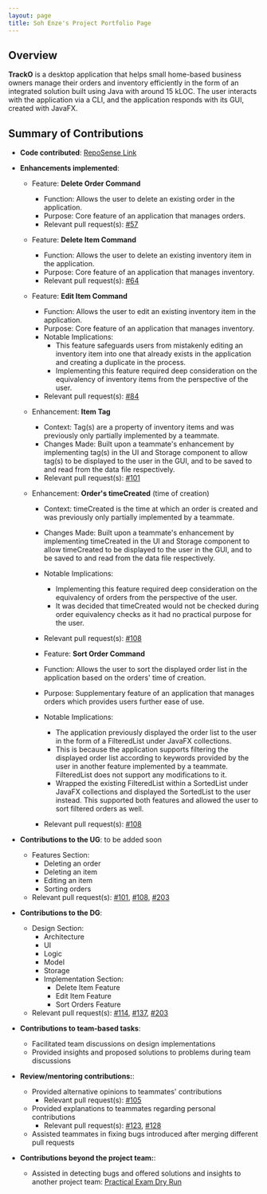 ```yaml
---
layout: page
title: Soh Enze's Project Portfolio Page
---
```


## Overview

**TrackO** is a desktop application that helps small home-based business owners manage their orders and inventory efficiently
in the form of an integrated solution built using Java with around 15 kLOC. The user interacts with the application via a
CLI, and the application responds with its GUI, created with JavaFX.

## Summary of Contributions
* **Code contributed**: [RepoSense Link](https://nus-cs2103-ay2223s1.github.io/tp-dashboard/?search=sohenze&breakdown=true)

* **Enhancements implemented**:
  
  * Feature: **Delete Order Command**
    * Function: Allows the user to delete an existing order in the application.
    * Purpose: Core feature of an application that manages orders.
    * Relevant pull request(s): [#57](https://github.com/AY2223S1-CS2103T-W15-3/tp/pull/57)
  
  * Feature: **Delete Item Command**
    * Function: Allows the user to delete an existing inventory item in the application.
    * Purpose: Core feature of an application that manages inventory.
    * Relevant pull request(s): [#64](https://github.com/AY2223S1-CS2103T-W15-3/tp/pull/64)
  
  * Feature: **Edit Item Command**
    * Function: Allows the user to edit an existing inventory item in the application.
    * Purpose: Core feature of an application that manages inventory.
    * Notable Implications:
      * This feature safeguards users from mistakenly editing an inventory item into one that already exists in
      the application and creating a duplicate in the process.
      * Implementing this feature required deep consideration on the equivalency of inventory items from the perspective
      of the user.
    * Relevant pull request(s): [#84](https://github.com/AY2223S1-CS2103T-W15-3/tp/pull/84)
  
  * Enhancement: **Item Tag**
    * Context: Tag(s) are a property of inventory items and was previously only partially implemented by a teammate.
    * Changes Made: Built upon a teammate's enhancement by implementing tag(s) in the UI and Storage component
    to allow tag(s) to be displayed to the user in the GUI, and to be saved to and read from the data file respectively.
    * Relevant pull request(s): [#101](https://github.com/AY2223S1-CS2103T-W15-3/tp/pull/101)
  
  * Enhancement: **Order's timeCreated** (time of creation)
    * Context: timeCreated is the time at which an order is created and was previously only partially 
    implemented by a teammate.
    * Changes Made: Built upon a teammate's enhancement by implementing timeCreated in the UI and Storage component
    to allow timeCreated to be displayed to the user in the GUI, and to be saved to and read from 
    the data file respectively.
    * Notable Implications:
      * Implementing this feature required deep consideration on the equivalency of orders from the perspective
      of the user.
      * It was decided that timeCreated would not be checked during order equivalency checks as it had no practical
      purpose for the user.
    * Relevant pull request(s): [#108](https://github.com/AY2223S1-CS2103T-W15-3/tp/pull/108)
    
    * Feature: **Sort Order Command**
    * Function: Allows the user to sort the displayed order list in the application based on the orders' time
    of creation.
    * Purpose: Supplementary feature of an application that manages orders which provides users further ease of use.
    * Notable Implications:
      * The application previously displayed the order list to the user in the form of a FilteredList under JavaFX
      collections.
      * This is because the application supports filtering the displayed order list according to keywords provided
      by the user in another feature implemented by a teammate. FilteredList does not support any modifications to it.
      * Wrapped the existing FilteredList within a SortedList under JavaFX collections and displayed the SortedList
      to the user instead. This supported both features and allowed the user to sort filtered orders as well.
    * Relevant pull request(s): [#108](https://github.com/AY2223S1-CS2103T-W15-3/tp/pull/108)

* **Contributions to the UG**: to be added soon
  * Features Section:
    * Deleting an order
    * Deleting an item
    * Editing an item
    * Sorting orders
  * Relevant pull request(s): [#101](https://github.com/AY2223S1-CS2103T-W15-3/tp/pull/101),
  [#108](https://github.com/AY2223S1-CS2103T-W15-3/tp/pull/108),
  [#203](https://github.com/AY2223S1-CS2103T-W15-3/tp/pull/203)

* **Contributions to the DG**:
  * Design Section:
    * Architecture
    * UI
    * Logic
    * Model
    * Storage
    * Implementation Section:
      * Delete Item Feature
      * Edit Item Feature
      * Sort Orders Feature
  * Relevant pull request(s): [#114](https://github.com/AY2223S1-CS2103T-W15-3/tp/pull/114),
  [#137](https://github.com/AY2223S1-CS2103T-W15-3/tp/pull/137),
  [#203](https://github.com/AY2223S1-CS2103T-W15-3/tp/pull/203)
  
* **Contributions to team-based tasks**:
  * Facilitated team discussions on design implementations
  * Provided insights and proposed solutions to problems during team discussions

* **Review/mentoring contributions:**:
  * Provided alternative opinions to teammates' contributions
    * Relevant pull request(s): [#105](https://github.com/AY2223S1-CS2103T-W15-3/tp/pull/105)
  * Provided explanations to teammates regarding personal contributions
    * Relevant pull request(s): [#123](https://github.com/AY2223S1-CS2103T-W15-3/tp/pull/123),
    [#128](https://github.com/AY2223S1-CS2103T-W15-3/tp/pull/128)
  * Assisted teammates in fixing bugs introduced after merging different pull requests
  
* **Contributions beyond the project team:**:
  * Assisted in detecting bugs and offered solutions and insights to another project team:
  [Practical Exam Dry Run](https://github.com/sohenze/ped.git)
